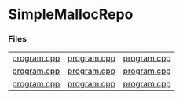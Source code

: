# SimpleMallocRepo

### Files

<table>
 <tr>
  <td><a href="/MallocInsideFunction/MallocInsideFunction/">program.cpp</a></td>
  <td><a href="/MallocInsideFunction/MallocInsideFunction/">program.cpp</a></td>
  <td><a href="/MallocInsideFunction/MallocInsideFunction/">program.cpp</a></td>
 </tr>
  <tr>
  <td><a href="/MallocInsideFunction/MallocInsideFunction/">program.cpp</a></td>
  <td><a href="/MallocInsideFunction/MallocInsideFunction/">program.cpp</a></td>
  <td><a href="/MallocInsideFunction/MallocInsideFunction/">program.cpp</a></td>
 </tr>
  <tr>
  <td><a href="/MallocInsideFunction/MallocInsideFunction/">program.cpp</a></td>
  <td><a href="/MallocInsideFunction/MallocInsideFunction/">program.cpp</a></td>
  <td><a href="/MallocInsideFunction/MallocInsideFunction/">program.cpp</a></td>
 </tr>
</table>
